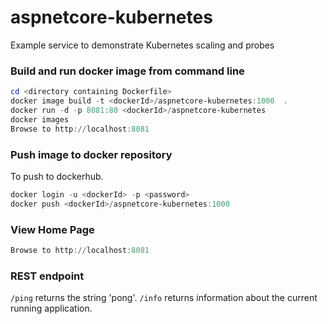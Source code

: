 # aspnetcore-kubernetes
Example service to demonstrate Kubernetes scaling and probes

### Build and run docker image from command line

```powershell
cd <directory containing Dockerfile>
docker image build -t <dockerId>/aspnetcore-kubernetes:1000  .
docker run -d -p 8081:80 <dockerId>/aspnetcore-kubernetes
docker images
Browse to http://localhost:8081
```

### Push image to docker repository
To push to dockerhub.
```powershell
docker login -u <dockerId> -p <password>
docker push <dockerId>/aspnetcore-kubernetes:1000
```


### View Home Page
```powershell
Browse to http://localhost:8081
```

### REST endpoint
`/ping` returns the string 'pong'.
`/info` returns information about the current running application.